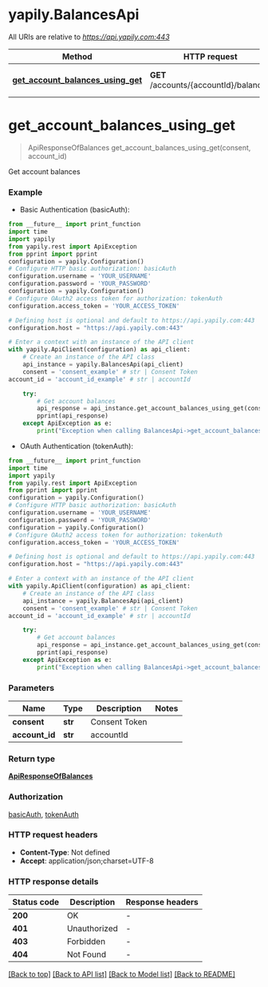 # yapily.BalancesApi

All URIs are relative to *https://api.yapily.com:443*

Method | HTTP request | Description
------------- | ------------- | -------------
[**get_account_balances_using_get**](BalancesApi.md#get_account_balances_using_get) | **GET** /accounts/{accountId}/balances | Get account balances


# **get_account_balances_using_get**
> ApiResponseOfBalances get_account_balances_using_get(consent, account_id)

Get account balances

### Example

* Basic Authentication (basicAuth):
```python
from __future__ import print_function
import time
import yapily
from yapily.rest import ApiException
from pprint import pprint
configuration = yapily.Configuration()
# Configure HTTP basic authorization: basicAuth
configuration.username = 'YOUR_USERNAME'
configuration.password = 'YOUR_PASSWORD'
configuration = yapily.Configuration()
# Configure OAuth2 access token for authorization: tokenAuth
configuration.access_token = 'YOUR_ACCESS_TOKEN'

# Defining host is optional and default to https://api.yapily.com:443
configuration.host = "https://api.yapily.com:443"

# Enter a context with an instance of the API client
with yapily.ApiClient(configuration) as api_client:
    # Create an instance of the API class
    api_instance = yapily.BalancesApi(api_client)
    consent = 'consent_example' # str | Consent Token
account_id = 'account_id_example' # str | accountId

    try:
        # Get account balances
        api_response = api_instance.get_account_balances_using_get(consent, account_id)
        pprint(api_response)
    except ApiException as e:
        print("Exception when calling BalancesApi->get_account_balances_using_get: %s\n" % e)
```

* OAuth Authentication (tokenAuth):
```python
from __future__ import print_function
import time
import yapily
from yapily.rest import ApiException
from pprint import pprint
configuration = yapily.Configuration()
# Configure HTTP basic authorization: basicAuth
configuration.username = 'YOUR_USERNAME'
configuration.password = 'YOUR_PASSWORD'
configuration = yapily.Configuration()
# Configure OAuth2 access token for authorization: tokenAuth
configuration.access_token = 'YOUR_ACCESS_TOKEN'

# Defining host is optional and default to https://api.yapily.com:443
configuration.host = "https://api.yapily.com:443"

# Enter a context with an instance of the API client
with yapily.ApiClient(configuration) as api_client:
    # Create an instance of the API class
    api_instance = yapily.BalancesApi(api_client)
    consent = 'consent_example' # str | Consent Token
account_id = 'account_id_example' # str | accountId

    try:
        # Get account balances
        api_response = api_instance.get_account_balances_using_get(consent, account_id)
        pprint(api_response)
    except ApiException as e:
        print("Exception when calling BalancesApi->get_account_balances_using_get: %s\n" % e)
```

### Parameters

Name | Type | Description  | Notes
------------- | ------------- | ------------- | -------------
 **consent** | **str**| Consent Token | 
 **account_id** | **str**| accountId | 

### Return type

[**ApiResponseOfBalances**](ApiResponseOfBalances.md)

### Authorization

[basicAuth](../README.md#basicAuth), [tokenAuth](../README.md#tokenAuth)

### HTTP request headers

 - **Content-Type**: Not defined
 - **Accept**: application/json;charset=UTF-8

### HTTP response details
| Status code | Description | Response headers |
|-------------|-------------|------------------|
**200** | OK |  -  |
**401** | Unauthorized |  -  |
**403** | Forbidden |  -  |
**404** | Not Found |  -  |

[[Back to top]](#) [[Back to API list]](../README.md#documentation-for-api-endpoints) [[Back to Model list]](../README.md#documentation-for-models) [[Back to README]](../README.md)

